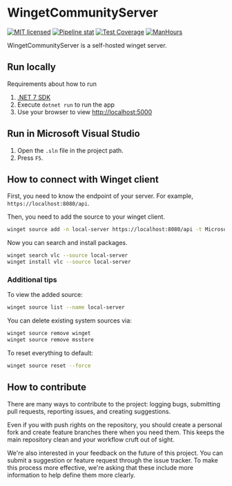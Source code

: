 # WingetCommunityServer

[![MIT licensed](https://img.shields.io/badge/license-MIT-blue.svg)](https://gitlab.aiursoft.cn/aiursoft/wingetcommunityserver/-/blob/master/LICENSE)
[![Pipeline stat](https://gitlab.aiursoft.cn/aiursoft/wingetcommunityserver/badges/master/pipeline.svg)](https://gitlab.aiursoft.cn/aiursoft/wingetcommunityserver/-/pipelines)
[![Test Coverage](https://gitlab.aiursoft.cn/aiursoft/wingetcommunityserver/badges/master/coverage.svg)](https://gitlab.aiursoft.cn/aiursoft/wingetcommunityserver/-/pipelines)
[![ManHours](https://manhours.aiursoft.cn/gitlab/gitlab.aiursoft.cn/aiursoft/WingetCommunityServer.svg)](https://gitlab.aiursoft.cn/aiursoft/WingetCommunityServer/-/commits/master?ref_type=heads)

WingetCommunityServer is a self-hosted winget server.

## Run locally

Requirements about how to run

1. [.NET 7 SDK](http://dot.net/)
2. Execute `dotnet run` to run the app
3. Use your browser to view [http://localhost:5000](http://localhost:5000)

## Run in Microsoft Visual Studio

1. Open the `.sln` file in the project path.
2. Press `F5`.

## How to connect with Winget client

First, you need to know the endpoint of your server. For example, `https://localhost:8080/api`.

Then, you need to add the source to your winget client.

```bash
winget source add -n local-server https://localhost:8080/api -t Microsoft.Rest
```

Now you can search and install packages.

```bash
winget search vlc --source local-server
winget install vlc --source local-server
```

### Additional tips

To view the added source:

```bash
winget source list --name local-server
```

You can delete existing system sources via:

```bash
winget source remove winget
winget source remove msstore
```

To reset everything to default:

```bash
winget source reset --force
```

## How to contribute

There are many ways to contribute to the project: logging bugs, submitting pull requests, reporting issues, and creating suggestions.

Even if you with push rights on the repository, you should create a personal fork and create feature branches there when you need them. This keeps the main repository clean and your workflow cruft out of sight.

We're also interested in your feedback on the future of this project. You can submit a suggestion or feature request through the issue tracker. To make this process more effective, we're asking that these include more information to help define them more clearly.